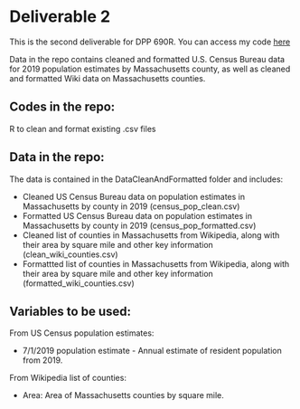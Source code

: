 # Deliverable 2
This is the second deliverable for DPP 690R.
You can access my code [here](https://data-pre-processing.github.io/Deliverable2/)

Data in the repo contains cleaned and formatted U.S. Census Bureau data for 2019 population estimates by Massachusetts county, as well as cleaned and formatted Wiki data on Massachusetts counties.

## Codes in the repo:
R to clean and format existing .csv files

## Data in the repo:
The data is contained in the DataCleanAndFormatted folder and includes:
* Cleaned US Census Bureau data on population estimates in Massachusetts by county in 2019 (census_pop_clean.csv)
* Formatted US Census Bureau data on population estimates in Massachusetts by county in 2019 (census_pop_formatted.csv)
* Cleaned list of counties in Massachusetts from Wikipedia, along with their area by square mile and other key information (clean_wiki_counties.csv)
* Formattted list of counties in Massachusetts from Wikipedia, along with their area by square mile and other key information (formatted_wiki_counties.csv)

## Variables to be used:
From US Census population estimates:
* 7/1/2019 population estimate - Annual estimate of resident population from 2019.

From Wikipedia list of counties: 
* Area: Area of Massachusetts counties by square mile.
